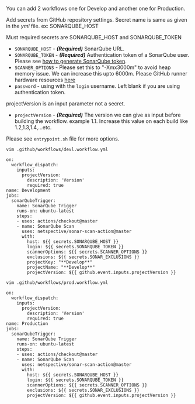 You can add 2 workflows one for Develop and another one for Production. 

Add secrets from GitHub repository settings. Secret name is same as given in the *yml* file. ex: SONARQUBE_HOST

Must required secrets are SONARQUBE_HOST and SONARQUBE_TOKEN

- `SONARQUBE_HOST` - **_(Required)_** SonarQube URL.
- `SONARQUBE_TOKEN` - **_(Required)_** Authentication token of a SonarQube user. Please see [how to generate SonarQube token](https://docs.sonarqube.org/latest/user-guide/user-token/).
- `SCANNER_OPTIONS` - Please set this to "-Xmx3000m" to avoid heap memory issue. We can increase this upto 6000m. Please GitHub runner hardware resources [here](https://docs.github.com/en/free-pro-team@latest/actions/reference/specifications-for-github-hosted-runners#supported-runners-and-hardware-resources)
- `password` - using with the `login` username. Left blank if you are using authentication token.

projectVersion is an input parameter not a  secret.

- `projectVersion` - **_(Required)_** The version we can give as input before building the workflow. example 1.1. Increase this value on each build like 1.2,1.3,1.4,...etc.

Please see `entrypoint.sh` file for more options.


`vim .github/workflows/devl.workflow.yml`

```
on: 
  workflow_dispatch:
    inputs:
      projectVersion:
        description: 'Version'
        required: true
name: Development
jobs:
  sonarQubeTrigger:
    name: SonarQube Trigger
    runs-on: ubuntu-latest
    steps:
    - uses: actions/checkout@master
    - name: SonarQube Scan
      uses: netspective/sonar-scan-action@master
      with:
        host: ${{ secrets.SONARQUBE_HOST }}
        login: ${{ secrets.SONARQUBE_TOKEN }}
        scannerOptions: ${{ secrets.SCANNER_OPTIONS }}
        exclusions: ${{ secrets.SONAR_EXCLUSIONS }}
        projectKey: "**Develop**"
        projectName: "**Develop**"
        projectVersion: ${{ github.event.inputs.projectVersion }}
```


`vim .github/workflows/prod.workflow.yml`


```
on: 
  workflow_dispatch:
    inputs:
      projectVersion:
        description: 'Version'
        required: true
name: Production
jobs:
  sonarQubeTrigger:
    name: SonarQube Trigger
    runs-on: ubuntu-latest
    steps:
    - uses: actions/checkout@master
    - name: SonarQube Scan
      uses: netspective/sonar-scan-action@master
      with:
        host: ${{ secrets.SONARQUBE_HOST }}
        login: ${{ secrets.SONARQUBE_TOKEN }}
        scannerOptions: ${{ secrets.SCANNER_OPTIONS }}
        exclusions: ${{ secrets.SONAR_EXCLUSIONS }}
        projectVersion: ${{ github.event.inputs.projectVersion }}        
```        
